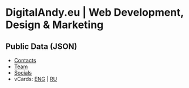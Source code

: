 # DigitalAndy.eu | Web Development, Design & Marketing

## Public Data (JSON)

- [Contacts](https://digitalandyeu.github.io/digitalandyeu/api/contacts.json)
- [Team](https://digitalandyeu.github.io/digitalandyeu/api/team.json)
- [Socials](https://digitalandyeu.github.io/digitalandyeu/api/socials.json)
- vCards: [ENG](https://digitalandyeu.github.io/digitalandyeu/public/vcf/digitalandy_eng.vcf) | [RU](https://digitalandyeu.github.io/digitalandyeu/public/vcf/digitalandy_ru.vcf)
